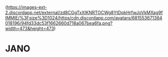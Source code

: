 (https://images-ext-2.discordapp.net/external/zd8CGgTxXIKNRTOCWg8YtDpkHrfwJoVkMXag9flMMIE/%3Fsize%3D1024/https/cdn.discordapp.com/avatars/681553671364018196/94fd33dc53f1662660d718a067bea6fa.png?width=473&height=473)
# JANO
